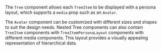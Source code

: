 The `Tree` component allows each `TreeItem` to be displayed with a persona layout, which supports a `media` prop such as an `Avatar`.

The `Avatar` component can be customized with different sizes and shapes to suit the design needs. Nested Tree components can also contain `TreeItem` components with `TreeItemPersonaLayout` components with different media components. This layout provides a visually appealing representation of hierarchical data.
